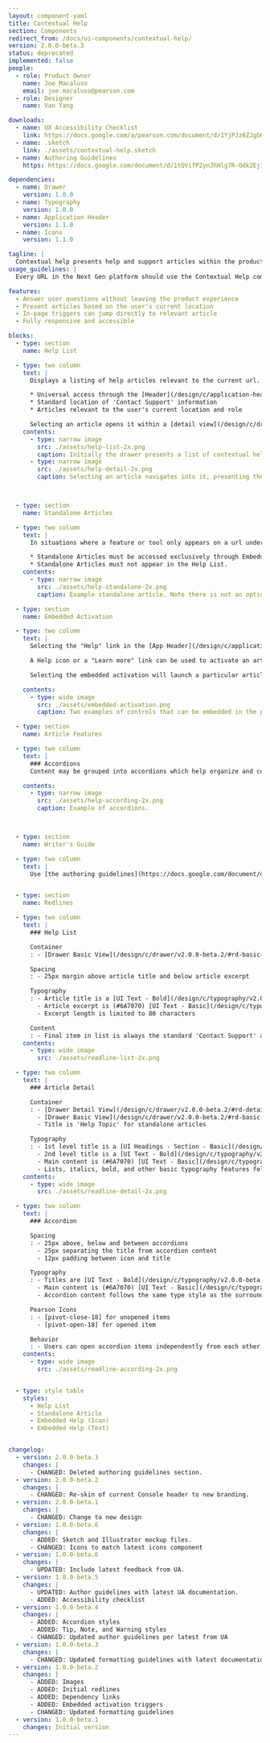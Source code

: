 ```yaml
---
layout: component-yaml
title: Contextual Help
section: Components
redirect_from: /docs/ui-components/contextual-help/
version: 2.0.0-beta.3
status: deprecated
implemented: false
people:
  - role: Product Owner
    name: Joe Macaluso
    email: joe.macaluso@pearson.com
  - role: Designer
    name: Van Yang

downloads:
  - name: UX Accessibility Checklist
    link: https://docs.google.com/a/pearson.com/document/d/1YjPJz6ZJgG6m4iJvtTFYuhIBGVuefHpzYx3H_lPU-vo/edit?usp=sharing
  - name: .sketch
    link: ./assets/contextual-help.sketch
  - name: Authoring Guidelines
    https: https://docs.google.com/document/d/1tQVifP2ynJhHlg7R-Odk2Ej1qQxMs0SQ67fYzTlYjM8/edit?ts=578397b6

dependencies:
  - name: Drawer
    version: 1.0.0
  - name: Typography
    version: 1.0.0
  - name: Application Header
    version: 1.1.0
  - name: Icons
    version: 1.1.0

tagline: |
  Contextual help presents help and support articles within the product experience so that users can answer their questions without the interruption of opening a separate help system in a new tab.
usage_guidelines: |
  Every URL in the Next Gen platform should use the Contextual Help component, at a minimum configuring the two default items in the Help List.

features:
  - Answer user questions without leaving the product experience
  - Present articles based on the user's current location
  - In-page triggers can jump directly to relevant article
  - Fully responsive and accessible

blocks:
  - type: section
    name: Help List

  - type: two column
    text: |
      Displays a listing of help articles relevant to the current url. Every url in the next gen platform should offer a Help List through this component. Common functionality includes:

      * Universal access through the [Header](/design/c/application-header/v2.0.0-beta.2/#rd-integration-mode)
      * Standard location of 'Contact Support' information
      * Articles relevant to the user's current location and role

      Selecting an article opens it within a [detail view](/design/c/drawer/v2.0.0-beta.2/#rd-detail-view) in the drawer.
    contents:
      - type: narrow image
        src: ./assets/help-list-2x.png
        caption: Initially the drawer presents a list of contextual help and support articles for the page.
      - type: narrow image
        src: ./assets/help-detail-2x.png
        caption: Selecting an article navigates into it, presenting the full content.



  - type: section
    name: Standalone Articles

  - type: two column
    text: |
      In situations where a feature or tool only appears on a url under certain conditions any related help content should be documented with a Standalone Article. This presents just the relevant article, without access to the overall Help List.

      * Standalone Articles must be accessed exclusively through Embedded Activation, described below.
      * Standalone Articles must not appear in the Help List.
    contents:
      - type: narrow image
        src: ./assets/help-standalone-2x.png
        caption: Example standalone article. Note there is not an option to go back to the overall Help List from here.

  - type: section
    name: Embedded Activation

  - type: two column
    text: |
      Selecting the "Help" link in the [App Header](/design/c/application-header/v2.0.0-beta.2/#rd-signed-out-mode) will open the Help List. You can also navigate directly to an article (either a standalone article or one from the list) through embedded activation.

      A Help icon or a "Learn more" link can be used to activate an article from within the page. These should be positioned near the relevant portion of the page. Avoid mixing and matching both styles in the same page.

      Selecting the embedded activation will launch a particular article in the drawer, but not the full help list.

    contents:
      - type: wide image
        src: ./assets/embedded-activation.png
        caption: Two examples of controls that can be embedded in the page. Normally you wouldn't mix and match the two styles like this.

  - type: section
    name: Article Features

  - type: two column
    text: |
      ### Accordions
      Content may be grouped into accordions which help organize and condense information.

    contents:
      - type: narrow image
        src: ./assets/help-according-2x.png
        caption: Example of accordions.



  - type: section
    name: Writer's Guide

  - type: two column
    text: |
      Use [the authoring guidelines](https://docs.google.com/document/d/1tQVifP2ynJhHlg7R-Odk2Ej1qQxMs0SQ67fYzTlYjM8/edit?ts=578397b6) when authoring articles for the Contextual Help component.


  - type: section
    name: Redlines

  - type: two column
    text: |
      ### Help List

      Container
      : - [Drawer Basic View](/design/c/drawer/v2.0.0-beta.2/#rd-basic-view)

      Spacing
      : - 25px margin above article title and below article excerpt

      Typography
      : - Article title is a [UI Text - Bold](/design/c/typography/v2.0.0-beta.9/#rd-ui-text-bold)
        - Article excerpt is (#6A7070) [UI Text - Basic](/design/c/typography/v2.0.0-beta.9/#rd-ui-text-basic)
        - Excerpt length is limited to 80 characters

      Content
      : - Final item in list is always the standard 'Contact Support' article
    contents:
      - type: wide image
        src: ./assets/readline-list-2x.png

  - type: two column
    text: |
      ### Article Detail

      Container
      : - [Drawer Detail View](/design/c/drawer/v2.0.0-beta.2/#rd-detail-view) for articles from the help list
        - [Drawer Basic View](/design/c/drawer/v2.0.0-beta.2/#rd-basic-view) for standalone articles
        - Title is 'Help Topic' for standalone articles

      Typography
      : - 1st level title is a [UI Headings - Section - Basic](/design/c/typography/v2.0.0-beta.9/#rd-ui-headings-section-basic)
        - 2nd level title is a [UI Text - Bold](/design/c/typography/v2.0.0-beta.9/#rd-ui-text-bold)
        - Main content is (#6A7070) [UI Text - Basic](/design/c/typography/v2.0.0-beta.9/#rd-ui-text-basic)
        - Lists, italics, bold, and other basic typography features follow the standard [Typography component](/design/c/typography) styles
    contents:
      - type: wide image
        src: ./assets/readline-detail-2x.png

  - type: two column
    text: |
      ### Accordion

      Spacing
      : - 25px above, below and between accordions
        - 25px separating the title from accordion content
        - 12px padding between icon and title

      Typography
      : - Titles are [UI Text - Bold](/design/c/typography/v2.0.0-beta.8/#rd-ui-text-bold)
        - Main content is (#6A7070) [UI Text - Basic](/design/c/typography/v2.0.0-beta.9/#rd-ui-text-basic)
        - Accordion content follows the same type style as the surrounding text

      Pearson Icons
      : - [pivot-close-18] for unopened items
        - [pivot-open-18] for opened item

      Behavior
      : - Users can open accordion items independently from each other (i.e. opening an item doesn't autoclose other items that are already open)
    contents:
      - type: wide image
        src: ./assets/readline-according-2x.png


  - type: style table
    styles:
      - Help List
      - Standalone Article
      - Embedded Help (Icon)
      - Embedded Help (Text)


changelog:
  - version: 2.0.0-beta.3
    changes: |
      - CHANGED: Deleted authoring guidelines section.
  - version: 2.0.0-beta.2
    changes: |
      - CHANGED: Re-skin of current Console header to new branding.
  - version: 2.0.0-beta.1
    changes: |
      - CHANGED: Change to new design
  - version: 1.0.0-beta.6
    changes: |
      - ADDED: Sketch and Illustrator mockup files.
      - CHANGED: Icons to match latest icons component
  - version: 1.0.0-beta.6
    changes: |
      - UPDATED: Include latest feedback from UA.
  - version: 1.0.0-beta.5
    changes: |
      - UPDATED: Author guidelines with latest UA documentation.
      - ADDED: Accessibility checklist
  - version: 1.0.0-beta.4
    changes: |
      - ADDED: Accordion styles
      - ADDED: Tip, Note, and Warning styles
      - CHANGED: Updated author guidelines per latest from UA
  - version: 1.0.0-beta.3
    changes: |
      - CHANGED: Updated formatting guidelines with latest documentation.
  - version: 1.0.0-beta.2
    changes: |
      - ADDED: Images
      - ADDED: Initial redlines
      - ADDED: Dependency links
      - ADDED: Embedded activation triggers
      - CHANGED: Updated formatting guidelines
  - version: 1.0.0-beta.1
    changes: Initial version
---
```

